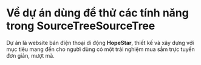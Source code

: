 # Về dự án dùng để thử các tính năng trong SourceTreeSourceTree

Dự án là website bán điện thoại di động **HopeStar**, thiết kế và xây dựng với mục tiêu mang đến cho người dùng có một trải nghiệm mua sắm trực tuyến đơn giản, mượt mà.

